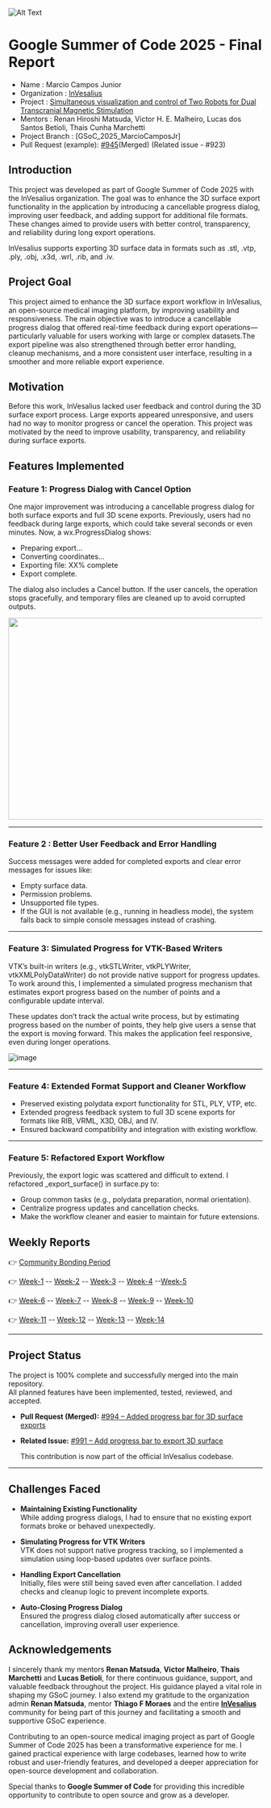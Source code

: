 ![Alt Text](https://github.com/MarcioCamposJr/Google-Summer-of-Code-2025-Final-Report/blob/main/images/cover.png)
# Google Summer of Code 2025 - Final Report
- Name : Marcio Campos Junior
- Organization : [InVesalius](https://invesalius.github.io/)
- Project : [Simultaneous visualization and control of Two Robots for Dual Transcranial Magnetic Stimulation](https://summerofcode.withgoogle.com/programs/2025/projects/vG6Rv7zY)
- Mentors : Renan Hiroshi Matsuda, Victor H. E. Malheiro, Lucas dos Santos Betioli, Thais Cunha Marchetti
- Project Branch : [GSoC_2025_MarcioCamposJr]
- Pull Request (example): [#945](https://github.com/invesalius/invesalius3/pull)(Merged) (Related issue - #923)
## Introduction
This project was developed as part of Google Summer of Code 2025 with the InVesalius organization. The goal was to enhance the 3D surface export functionality in the application by introducing a cancellable progress dialog, improving user feedback, and adding support for additional file formats. These changes aimed to provide users with better control, transparency, and reliability during long export operations.

InVesalius supports exporting 3D surface data in formats such as .stl, .vtp, .ply, .obj, .x3d, .wrl, .rib, and .iv.

## Project Goal
This project aimed to enhance the 3D surface export workflow in InVesalius, an open-source medical imaging platform, by improving usability and responsiveness. The main objective was to introduce a cancellable progress dialog that offered real-time feedback during export operations—particularly valuable for users working with large or complex datasets.The export pipeline was also strengthened through better error handling, cleanup mechanisms, and a more consistent user interface, resulting in a smoother and more reliable export experience.

## Motivation
Before this work, InVesalius lacked user feedback and control during the 3D surface export process. Large exports appeared unresponsive, and users had no way to monitor progress or cancel the operation. This project was motivated by the need to improve usability, transparency, and reliability during surface exports.

## Features Implemented
### Feature 1:  Progress Dialog with Cancel Option
One major improvement was introducing a cancellable progress dialog for both surface exports and full 3D scene exports.
Previously, users had no feedback during large exports, which could take several seconds or even minutes. Now, a wx.ProgressDialog shows:
- Preparing export...
- Converting coordinates...
- Exporting file: XX% complete
- Export complete.

The dialog also includes a Cancel button. If the user cancels, the operation stops gracefully, and temporary files are cleaned up to avoid corrupted outputs.

<img src="https://github.com/user-attachments/assets/1d0deedb-58dc-4ead-ba5f-9eab0fae05ef" width="800" height="400"/>





---  
### Feature 2 : Better User Feedback and Error Handling
Success messages were added for completed exports and clear error messages for issues like:
- Empty surface data.
- Permission problems.
- Unsupported file types.
- If the GUI is not available (e.g., running in headless mode), the system falls back to simple console messages instead of crashing.
---
### Feature 3: Simulated Progress for VTK-Based Writers
VTK’s built-in writers (e.g., vtkSTLWriter, vtkPLYWriter, vtkXMLPolyDataWriter) do not provide native support for progress updates. To work around this, I implemented a simulated progress mechanism that estimates export progress based on the number of points and a configurable update interval.

These updates don’t track the actual write process, but by estimating progress based on the number of points, they help give users a sense that the export is moving forward. This makes the application feel responsive, even during longer operations.

![image](https://github.com/user-attachments/assets/64361cf4-8085-475b-9ae7-5856d32fe0ee)


---  
### Feature 4: Extended Format Support and Cleaner Workflow
- Preserved existing polydata export functionality for STL, PLY, VTP, etc.
- Extended progress feedback system to full 3D scene exports for formats like RIB, VRML, X3D, OBJ, and IV.
- Ensured backward compatibility and integration with existing workflow.
 ---  





### Feature 5: Refactored Export Workflow
Previously, the export logic was scattered and difficult to extend.
I refactored _export_surface() in surface.py to:
- Group common tasks (e.g., polydata preparation, normal orientation).
- Centralize progress updates and cancellation checks.
- Make the workflow cleaner and easier to maintain for future extensions.



## Weekly Reports
👉 [Community Bonding Period](https://github.com/MarcioCamposJr/Google-Summer-of-Code-2025-Final-Report/blob/main/Weekly%20Reports/Community%20Bonding%20Period.md) 

👉 [Week-1](https://github.com/MarcioCamposJr/Google-Summer-of-Code-2025-Final-Report/blob/main/Weekly%20Reports/Week-1.md) -- [Week-2](https://github.com/MarcioCamposJr/Google-Summer-of-Code-2025-Final-Report/blob/main/Weekly%20Reports/Week-2.md) -- [Week-3](https://github.com/MarcioCamposJr/Google-Summer-of-Code-2025-Final-Report/blob/main/Weekly%20Reports/Week-3.md) -- [Week-4](https://github.com/MarcioCamposJr/Google-Summer-of-Code-2025-Final-Report/blob/main/Weekly%20Reports/Week-4.md) --[Week-5](https://github.com/MarcioCamposJr/Google-Summer-of-Code-2025-Final-Report/blob/main/Weekly%20Reports/Week-5.md)

👉 [Week-6](https://github.com/MarcioCamposJr/Google-Summer-of-Code-2025-Final-Report/blob/main/Weekly%20Reports/Week-6.md) -- [Week-7](https://github.com/MarcioCamposJr/Google-Summer-of-Code-2025-Final-Report/blob/main/Weekly%20Reports/Week-7.md) -- [Week-8](https://github.com/MarcioCamposJr/Google-Summer-of-Code-2025-Final-Report/blob/main/Weekly%20Reports/Week-8.md) -- [Week-9](https://github.com/MarcioCamposJr/Google-Summer-of-Code-2025-Final-Report/blob/main/Weekly%20Reports/Week-9.md) -- [Week-10](https://github.com/MarcioCamposJr/Google-Summer-of-Code-2025-Final-Report/blob/main/Weekly%20Reports/Week-10.md)

👉 [Week-11](https://github.com/MarcioCamposJr/Google-Summer-of-Code-2025-Final-Report/blob/main/Weekly%20Reports/Week-11.md) -- [Week-12](https://github.com/MarcioCamposJr/Google-Summer-of-Code-2025-Final-Report/blob/main/Weekly%20Reports/Week-12.md) -- [Week-13](https://github.com/MarcioCamposJr/Google-Summer-of-Code-2025-Final-Report/blob/main/Weekly%20Reports/Week-13.md) -- [Week-14](https://github.com/MarcioCamposJr/Google-Summer-of-Code-2025-Final-Report/blob/main/Weekly%20Reports/Week-14.md)

---
## Project Status

The project is 100% complete and successfully merged into the main repository.  
All planned features have been implemented, tested, reviewed, and accepted.

- **Pull Request (Merged):** [#994 – Added progress bar for 3D surface exports](https://github.com/invesalius/invesalius3/pull)  
- **Related Issue:** [#991 – Add progress bar to export 3D surface](https://github.com/invesalius/invesalius3/issues)

  This contribution is now part of the official InVesalius codebase.


---
## Challenges Faced

- **Maintaining Existing Functionality**  
  While adding progress dialogs, I had to ensure that no existing export formats broke or behaved unexpectedly.

- **Simulating Progress for VTK Writers**  
  VTK does not support native progress tracking, so I implemented a simulation using loop-based updates over surface points.

- **Handling Export Cancellation**  
  Initially, files were still being saved even after cancellation. I added checks and cleanup logic to prevent incomplete exports.

- **Auto-Closing Progress Dialog**  
  Ensured the progress dialog closed automatically after success or cancellation, improving overall user experience.

## Acknowledgements

I sincerely thank my mentors **Renan Matsuda**, **Victor Malheiro**, **Thais Marchetti** and **Lucas Betioli**, for there continuous guidance, support, and valuable feedback throughout the project. His guidance played a vital role in shaping my GSoC journey.
I also extend my gratitude to the organization admin **Renan Matsuda**, mentor **Thiago F Moraes** and the entire [**InVesalius**](https://github.com/invesalius) community for being part of this journey and facilitating a smooth and supportive GSoC experience.

Contributing to an open-source medical imaging project as part of Google Summer of Code 2025 has been a transformative experience for me. I gained practical experience with large codebases, learned how to write robust and user-friendly features, and developed a deeper appreciation for open-source development and collaboration.

Special thanks to **Google Summer of Code** for providing this incredible opportunity to contribute to open source and grow as a developer.
